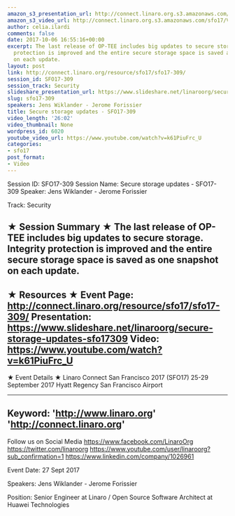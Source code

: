 ```yaml
---
amazon_s3_presentation_url: http://connect.linaro.org.s3.amazonaws.com/sfo17/Presentations/SFO17-309%20Secure%20storage%20updates.pdf
amazon_s3_video_url: http://connect.linaro.org.s3.amazonaws.com/sfo17/Videos/SFO17-309%20-%20Secure%20storage%20updates.mp4
author: celia.ilardi
comments: false
date: 2017-10-06 16:55:16+00:00
excerpt: The last release of OP-TEE includes big updates to secure storage. Integrity
  protection is improved and the entire secure storage space is saved as one snapshot
  on each update.
layout: post
link: http://connect.linaro.org/resource/sfo17/sfo17-309/
session_id: SFO17-309
session_track: Security
slideshare_presentation_url: https://www.slideshare.net/linaroorg/secure-storage-updates-sfo17309
slug: sfo17-309
speakers: Jens Wiklander - Jerome Forissier
title: Secure storage updates - SFO17-309
video_length: '26:02'
video_thumbnail: None
wordpress_id: 6020
youtube_video_url: https://www.youtube.com/watch?v=k61PiuFrc_U
categories:
- sfo17
post_format:
- Video
---
```


Session ID: SFO17-309
Session Name: Secure storage updates - SFO17-309
Speaker: Jens Wiklander - Jerome Forissier

Track: Security


★ Session Summary ★
The last release of OP-TEE includes big updates to secure storage. Integrity protection is improved and the entire secure storage space is saved as one snapshot on each update.
---------------------------------------------------
★ Resources ★
Event Page: http://connect.linaro.org/resource/sfo17/sfo17-309/
Presentation: https://www.slideshare.net/linaroorg/secure-storage-updates-sfo17309
Video: https://www.youtube.com/watch?v=k61PiuFrc_U
 ---------------------------------------------------

★ Event Details ★
Linaro Connect San Francisco 2017 (SFO17)
25-29 September 2017
Hyatt Regency San Francisco Airport

---------------------------------------------------
Keyword: 
'http://www.linaro.org'
'http://connect.linaro.org'
---------------------------------------------------
Follow us on Social Media
https://www.facebook.com/LinaroOrg
https://twitter.com/linaroorg
https://www.youtube.com/user/linaroorg?sub_confirmation=1
https://www.linkedin.com/company/1026961

Event Date: 27 Sept 2017

Speakers: Jens Wiklander - Jerome Forissier

Position: Senior Engineer at Linaro / Open Source Software Architect at Huawei Technologies
